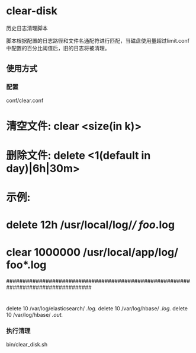 # clear-disk
历史日志清理脚本

脚本根据配置的日志路径和文件名通配符进行匹配，当磁盘使用量超过limit.conf中配置的百分比阈值后，旧的日志将被清理。

## 使用方式

### 配置

conf/clear.conf
#
# 清空文件:  clear    <size(in k)>  <dir pattern>  <file pattern>
# 删除文件: delete   <1(default in day)|6h|30m>  <dir pattern>  <file pattern>
# 示例:
#   delete 12h      /usr/local/log/*/   foo*.log
#   clear  1000000  /usr/local/app/log/ foo*.log
##################################################################################

# <operation>  <parameters>   <dir pattern>  <file pattern>
delete 10 /var/log/elasticsearch/ *.log.*
delete 10 /var/log/hbase/ *.log.*
delete 10 /var/log/hbase/ *.out.*

### 执行清理
bin/clear_disk.sh
